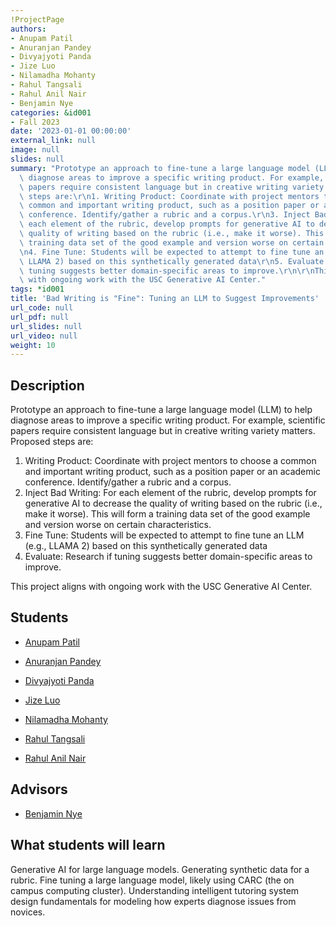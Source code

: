 ```yaml
---
!ProjectPage
authors:
- Anupam Patil
- Anuranjan Pandey
- Divyajyoti Panda
- Jize Luo
- Nilamadha Mohanty
- Rahul Tangsali
- Rahul Anil Nair
- Benjamin Nye
categories: &id001
- Fall 2023
date: '2023-01-01 00:00:00'
external_link: null
image: null
slides: null
summary: "Prototype an approach to fine-tune a large language model (LLM) to help\
  \ diagnose areas to improve a specific writing product. For example, scientific\
  \ papers require consistent language but in creative writing variety matters. Proposed\
  \ steps are:\r\n1. Writing Product: Coordinate with project mentors to choose a\
  \ common and important writing product, such as a position paper or an academic\
  \ conference. Identify/gather a rubric and a corpus.\r\n3. Inject Bad Writing: For\
  \ each element of the rubric, develop prompts for generative AI to decrease the\
  \ quality of writing based on the rubric (i.e., make it worse). This will form a\
  \ training data set of the good example and version worse on certain characteristics.\r\
  \n4. Fine Tune: Students will be expected to attempt to fine tune an LLM (e.g.,\
  \ LLAMA 2) based on this synthetically generated data\r\n5. Evaluate: Research if\
  \ tuning suggests better domain-specific areas to improve.\r\n\r\nThis project aligns\
  \ with ongoing work with the USC Generative AI Center."
tags: *id001
title: 'Bad Writing is "Fine": Tuning an LLM to Suggest Improvements'
url_code: null
url_pdf: null
url_slides: null
url_video: null
weight: 10
---
```

## Description

Prototype an approach to fine-tune a large language model (LLM) to help diagnose areas to improve a specific writing product. For example, scientific papers require consistent language but in creative writing variety matters. Proposed steps are:
1. Writing Product: Coordinate with project mentors to choose a common and important writing product, such as a position paper or an academic conference. Identify/gather a rubric and a corpus.
3. Inject Bad Writing: For each element of the rubric, develop prompts for generative AI to decrease the quality of writing based on the rubric (i.e., make it worse). This will form a training data set of the good example and version worse on certain characteristics.
4. Fine Tune: Students will be expected to attempt to fine tune an LLM (e.g., LLAMA 2) based on this synthetically generated data
5. Evaluate: Research if tuning suggests better domain-specific areas to improve.

This project aligns with ongoing work with the USC Generative AI Center.





## Students

* [Anupam Patil](../../../author/anupam-patil)

* [Anuranjan Pandey](../../../author/anuranjan-pandey)

* [Divyajyoti Panda](../../../author/divyajyoti-panda)

* [Jize Luo](../../../author/jize-luo)

* [Nilamadha Mohanty](../../../author/nilamadha-mohanty)

* [Rahul Tangsali](../../../author/rahul-tangsali)

* [Rahul Anil Nair](../../../author/rahul-anil-nair)

## Advisors

* [Benjamin Nye](../../../author/benjamin-nye)

## What students will learn

Generative AI for large language models. Generating synthetic data for a rubric. Fine tuning a large language model, likely using CARC (the on campus computing cluster). Understanding intelligent tutoring system design fundamentals for modeling how experts diagnose issues from novices.
